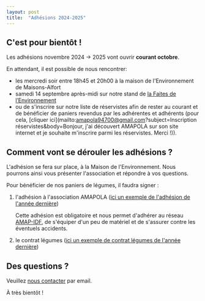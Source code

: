 ```yaml
---
layout: post
title:  "Adhésions 2024-2025"
---
```


## C'est pour bientôt !

Les adhésions novembre 2024 → 2025 vont ouvrir **courant octobre**.

En attendant, il est possible de nous rencontrer:

- les mercredi soir entre 18h45 et 20h00 à la maison de l'Environnement de Maisons-Alfort
- samedi 14 septembre après-midi sur notre stand de [la Faites de l’Environnement](https://maisons-alfort.fr/agenda/faites-de-lenvironnement-2024/)
- ou de s'inscrire sur notre liste de réservistes afin de rester au courant et de bénéficier de paniers revendus par les adhérentes et adhérents (pour cela, [cliquer ici](mailto:amapola94700@gmail.com?subject=Inscription réservistes&body=Bonjour, j'ai découvert AMAPOLA sur son site internet et je souhaite m'inscrire parmi les réservistes. Merci !)).

## Comment vont se dérouler les adhésions ?

L'adhésion se fera sur place, à la Maison de l'Environnement.
Nous pourrons ainsi vous présenter l'association et répondre à vos questions.

Pour bénéficier de nos paniers de légumes, il faudra signer :

1. l'adhésion à l'association AMAPOLA ([ici un exemple de l'adhésion de l'année dernière](https://amapola.s3.fr-par.scw.cloud/2023-2024/AMAPOLA-Adhesion-2023-2024.pdf))

    Cette adhésion est obligatoire et nous  permet d'adhérer au réseau [AMAP-IDF](https://amap-idf.org), de s'équiper d'un peu de matériel et de s'assurer contre les éventuels accidents.

2. le contrat légumes ([ici un exemple de contrat légumes de l'année dernière](https://amapola.s3.fr-par.scw.cloud/2023-2024/AMAPOLA-Contrat-Legumes-2023-2024.pdf))

## Des questions ?

Veuillez [nous contacter](mailto:amapola94700@gmail.com) par email.

À très bientôt !
